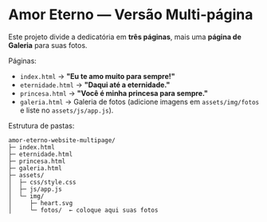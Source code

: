 # Amor Eterno — Versão Multi‑página

Este projeto divide a dedicatória em **três páginas**, mais uma **página de Galeria** para suas fotos.

Páginas:
- `index.html` → **"Eu te amo muito para sempre!"**
- `eternidade.html` → **"Daqui até a eternidade."**
- `princesa.html` → **"Você é minha princesa para sempre."**
- `galeria.html` → Galeria de fotos (adicione imagens em `assets/img/fotos` e liste no `assets/js/app.js`).

Estrutura de pastas:
```
amor-eterno-website-multipage/
├─ index.html
├─ eternidade.html
├─ princesa.html
├─ galeria.html
├─ assets/
│  ├─ css/style.css
│  ├─ js/app.js
│  └─ img/
│     ├─ heart.svg
│     └─ fotos/  ← coloque aqui suas fotos
```
